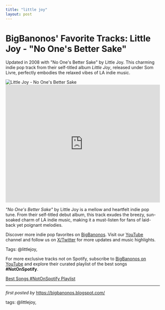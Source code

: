 ```yaml
---
title: "little joy"
layout: post
---
```

<!-- Post Title -->
<h1 >BigBanonos' Favorite Tracks: Little Joy - "No One's Better Sake"</h1> <!-- Introductory Text -->
<p >Updated in 2008 with "No One's Better Sake" by Little Joy. This charming indie pop track from their self-titled album <em>Little Joy</em>, released under Som Livre, perfectly embodies the relaxed vibes of LA indie music.</p> <!-- Featured Image -->
<div > <img src="https://i.scdn.co/image/e2fd41df681682dd5939ae81805e53ce2d18374b" alt="Little Joy - No One's Better Sake" />
</div> <!-- YouTube Video Embed -->
<div > <iframe width="100%" height="385" src="https://www.youtube.com/embed/mhPREStJlTg" title="Little Joy - "No One's Better Sake"" frameborder="0" allow="accelerometer; autoplay; clipboard-write; encrypted-media; gyroscope; picture-in-picture; web-share" referrerpolicy="strict-origin-when-cross-origin" allowfullscreen></iframe>
</div> <!-- Song Information -->
<div > <p><em>"No One's Better Sake"</em> by Little Joy is a mellow and heartfelt indie pop tune. From their self-titled debut album, this track exudes the breezy, sun-soaked charm of LA indie music, making it a must-listen for fans of laid-back yet poignant melodies.</p>
</div> <!-- Footer Links -->
<div > <p>Discover more indie pop favorites on <a href="https://bigbanonos.blogspot.com/" target="_blank">BigBanonos</a>. Visit our <a href="https://www.youtube.com/@BigBanonos" target="_blank">YouTube</a> channel and follow us on <a href="https://x.com/bigbanonos" target="_blank">X/Twitter</a> for more updates and music highlights.</p>
</div> <!-- Tags -->
<p >Tags: @littlejoy,</p>


<!--Subscribe and Playlist Links-->
<div>
    <p>For more exclusive tracks not on Spotify, subscribe to <a href="https://www.youtube.com/@BigBanonos" target="_blank">BigBanonos on YouTube</a> and explore their curated playlist of the best songs <strong>#NotOnSpotify</strong>.</p>
    <p><a href="https://www.youtube.com/playlist?list=PLtuNtuTatqI0kFahUCbtbfenC_ET5O_tr" target="_blank">Best Songs #NotOnSpotify Playlist<br /></a></p></div>

<hr />

<p><em>first posted by</em> <a href="https://bigbanonos.blogspot.com/" rel="noopener" target="_new">https://bigbanonos.blogspot.com/</a></p>

<p>tags: @littlejoy,</p>
